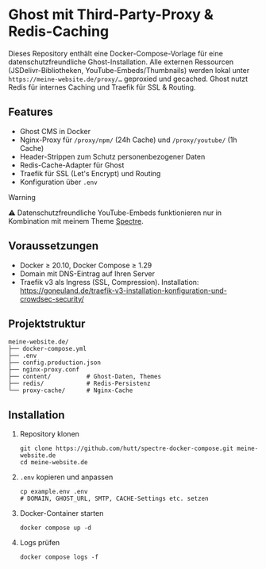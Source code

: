 # Ghost mit Third-Party-Proxy & Redis-Caching

Dieses Repository enthält eine Docker-Compose-Vorlage für eine datenschutzfreundliche Ghost-Installation. Alle externen Ressourcen (JSDelivr-Bibliotheken, YouTube-Embeds/Thumbnails) werden lokal unter `https://meine-website.de/proxy/…` geproxied und gecached. Ghost nutzt Redis für internes Caching und Traefik für SSL & Routing. 

## Features

- Ghost CMS in Docker  
- Nginx-Proxy für `/proxy/npm/` (24h Cache) und `/proxy/youtube/` (1h Cache)  
- Header-Strippen zum Schutz personenbezogener Daten  
- Redis-Cache-Adapter für Ghost  
- Traefik für SSL (Let's Encrypt) und Routing  
- Konfiguration über `.env`

> [!WARNING]
> ⚠️ Datenschutzfreundliche YouTube-Embeds funktionieren nur in Kombination mit meinem Theme [Spectre](https://github.com/hutt/spectre/blob/main/README.de.md#datenschutzfreundliche-youtube-video-einbettungen).

## Voraussetzungen

- Docker ≥ 20.10, Docker Compose ≥ 1.29  
- Domain mit DNS-Eintrag auf Ihren Server  
- Traefik v3 als Ingress (SSL, Compression). Installation:  
  https://goneuland.de/traefik-v3-installation-konfiguration-und-crowdsec-security/

## Projektstruktur

```
meine-website.de/
├── docker-compose.yml
├── .env
├── config.production.json
├── nginx-proxy.conf
├── content/          # Ghost-Daten, Themes
├── redis/            # Redis-Persistenz
└── proxy-cache/      # Nginx-Cache
```

## Installation

1. Repository klonen  
   ```
   git clone https://github.com/hutt/spectre-docker-compose.git meine-website.de
   cd meine-website.de
   ```
2. `.env` kopieren und anpassen  
   ```
   cp example.env .env
   # DOMAIN, GHOST_URL, SMTP, CACHE-Settings etc. setzen
   ```
3. Docker-Container starten  
   ```
   docker compose up -d
   ```
4. Logs prüfen  
   ```
   docker compose logs -f
   ```

